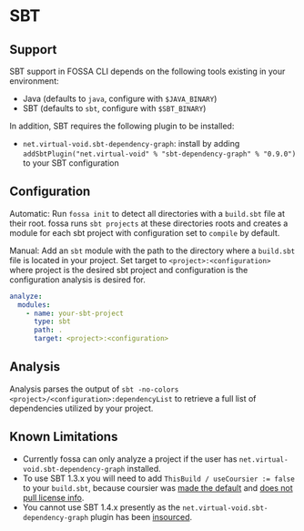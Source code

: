# SBT

## Support

SBT support in FOSSA CLI depends on the following tools existing in your environment:

- Java (defaults to `java`, configure with `$JAVA_BINARY`)
- SBT (defaults to `sbt`, configure with `$SBT_BINARY`)

In addition, SBT requires the following plugin to be installed:
- `net.virtual-void.sbt-dependency-graph`: install by adding `addSbtPlugin("net.virtual-void" % "sbt-dependency-graph" % "0.9.0")` to your SBT configuration

## Configuration

Automatic: Run `fossa init` to detect all directories with a `build.sbt` file at their root. fossa runs `sbt projects` at these directories roots and creates a module for each sbt project with configuration set to `compile` by default.

Manual: Add an `sbt` module with the path to the directory where a `build.sbt` file is located in your project. Set target to `<project>:<configuration>` where project is the desired sbt project and configuration is the configuration analysis is desired for.

```yaml
analyze:
  modules:
    - name: your-sbt-project
      type: sbt
      path: .
      target: <project>:<configuration>
```

## Analysis

Analysis parses the output of `sbt -no-colors <project>/<configuration>:dependencyList` to retrieve a full list of dependencies utilized by your project.

## Known Limitations

- Currently fossa can only analyze a project if the user has `net.virtual-void.sbt-dependency-graph` installed. 
- To use SBT 1.3.x you will need to add `ThisBuild / useCoursier := false` to your `build.sbt`, because coursier was [made the default](https://www.scala-sbt.org/1.x/docs/sbt-1.3-Release-Notes.html#Library+management+with+Coursier) and [does not pull license info](https://github.com/coursier/coursier/issues/1790).
- You cannot use SBT 1.4.x presently as the `net.virtual-void.sbt-dependency-graph` plugin has been [insourced](https://www.scala-sbt.org/1.x/docs/sbt-1.4-Release-Notes.html#sbt-dependency-graph+is+in-sourced).
